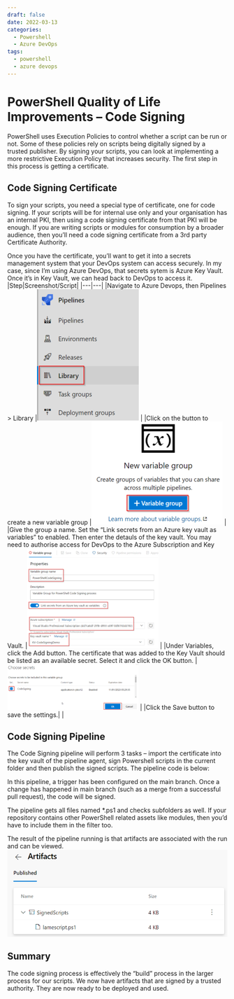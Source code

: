 ```yaml
---
draft: false
date: 2022-03-13
categories:
  - Powershell
  - Azure DevOps
tags:
  - powershell
  - azure devops
---
```

# PowerShell Quality of Life Improvements – Code Signing

PowerShell uses Execution Policies to control whether a script can be run or not. Some of these policies rely on scripts being digitally signed by a trusted publisher. By signing your scripts, you can look at implementing a more restrictive Execution Policy that increases security. The first step in this process is getting a certificate.

## Code Signing Certificate
To sign your scripts, you need a special type of certificate, one for code signing. If your scripts will be for internal use only and your organisation has an internal PKI, then using a code signing certificate from that PKI will be enough. If you are writing scripts or modules for consumption by a broader audience, then you’ll need a code signing certificate from a 3rd party Certificate Authority.
<!-- more -->
Once you have the certificate, you’ll want to get it into a secrets management system that your DevOps system can access securely. In my case, since I’m using Azure DevOps, that secrets sytem is Azure Key Vault. Once it’s in Key Vault, we can head back to DevOps to access it.
|Step|Screenshot/Script|
|---|---|
|Navigate to Azure Devops, then Pipelines > Library	|![Image](../media/2022-03-13-001.png) |
|Click on the button to create a new variable group	|![Image](../media/2022-03-13-002.png) |
|Give the group a name. Set the “Link secrets from an Azure key vault as variables” to enabled. Then enter the detauls of the key vault. You may need to authorise access for DevOps to the Azure Subscription and Key Vault. |![Image](../media/2022-03-13-003.png) |
|Under Variables, click the Add button. The certificate that was added to the Key Vault should be listed as an available secret. Select it and click the OK button.	|![Image](../media/2022-03-13-004.png) |
|Click the Save button to save the settings.| |

## Code Signing Pipeline
The Code Signing pipeline will perform 3 tasks – import the certificate into the key vault of the pipeline agent, sign Powershell scripts in the current folder and then publish the signed scripts. The pipeline code is below:

In this pipeline, a trigger has been configured on the main branch. Once a change has happened in main branch (such as a merge from a successful pull request), the code will be signed.

The pipeline gets all files named *.ps1 and checks subfolders as well. If your repository contains other PowerShell related assets like modules, then you’d have to include them in the filter too.

The result of the pipeline running is that artifacts are associated with the run and can be viewed.
![Image](../media/2022-03-13-005.png)

## Summary
The code signing process is effectively the “build” process in the larger process for our scripts. We now have artifacts that are signed by a trusted authority. They are now ready to be deployed and used.
